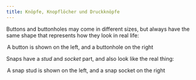 ```yaml
---
title: Knöpfe, Knopflöcher und Druckknöpfe
---
```


Buttons and buttonholes may come in different sizes, but always have the same shape that represents how they look in real life:

<Legend part="buttons">

A button is shown on the left, and a buttonhole on the right

</Legend>

Snaps have a _stud_ and _socket_ part, and also look like the real thing:

<Legend part="snaps">

A snap stud is shown on the left, and a snap socket on the right

</Legend>
